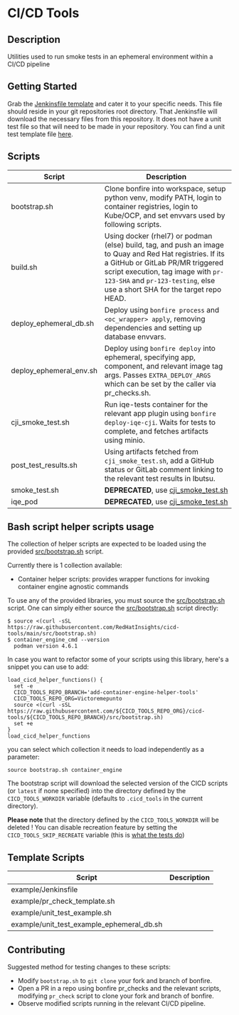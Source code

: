 # CI/CD Tools

## Description
Utilities used to run smoke tests in an ephemeral environment within a CI/CD pipeline

## Getting Started
Grab the [Jenkinsfile template](templates/Jenkinsfile) and cater it to your specific needs. This file should reside in your git repositories root directory. That Jenkinsfile will 
download the necessary files from this repository. It does not have a unit test file so that will need to be made in your repository. You can find a 
unit test template file [here](templates/unit_test_example.sh).

## Scripts

| Script                  | Description |  
| ----------------------- | ----------- | 
| bootstrap.sh            | Clone bonfire into workspace, setup python venv, modify PATH, login to container registries, login to Kube/OCP,  and set envvars used by following scripts. |
| build.sh                | Using docker (rhel7) or podman (else) build, tag, and push an image to Quay and Red Hat registries. If its a GitHub or GitLab PR/MR triggered script execution, tag image with `pr-123-SHA` and `pr-123-testing`, else use a short SHA for the target repo HEAD. |
| deploy_ephemeral_db.sh  | Deploy using `bonfire process` and `<oc_wrapper> apply`, removing dependencies and setting up database envvars. |
| deploy_ephemeral_env.sh | Deploy using `bonfire deploy` into ephemeral, specifying app, component, and relevant image tag args.  Passes `EXTRA_DEPLOY_ARGS` which can be set by the caller via pr_checks.sh.
| cji_smoke_test.sh       | Run iqe-tests container for the relevant app plugin using `bonfire deploy-iqe-cji`. Waits for tests to complete, and fetches artifacts using minio.
| post_test_results.sh    | Using artifacts fetched from `cji_smoke_test.sh`, add a GitHub status or GitLab comment linking to the relevant test results in Ibutsu.
| smoke_test.sh           | **DEPRECATED**, use [cji_smoke_test.sh](cji_smoke_test.sh) |
| iqe_pod                 | **DEPRECATED**, use [cji_smoke_test.sh](cji_smoke_test.sh) |

## Bash script helper scripts usage

The collection of helper scripts are expected to be loaded using the provided [src/bootstrap.sh](bootstrap) script.

Currently there is 1 collection available:

- Container helper scripts: provides wrapper functions for invoking container engine agnostic commands

To use any of the provided libraries, you must source the [src/bootstrap.sh](bootstrap.sh) script.
One can simply either source the [src/bootstrap.sh](bootstrap) script directly:

```
$ source <(curl -sSL https://raw.githubusercontent.com/RedHatInsights/cicd-tools/main/src/bootstrap.sh)
$ container_engine_cmd --version
  podman version 4.6.1

```

In case you want to refactor some of your scripts using this library, here's a snippet you can use to add:

```
load_cicd_helper_functions() {
  set -e
  CICD_TOOLS_REPO_BRANCH='add-container-engine-helper-tools'
  CICD_TOOLS_REPO_ORG=Victoremepunto
  source <(curl -sSL https://raw.githubusercontent.com/${CICD_TOOLS_REPO_ORG}/cicd-tools/${CICD_TOOLS_REPO_BRANCH}/src/bootstrap.sh)
  set +e
}
load_cicd_helper_functions
```

you can select which collection it needs to load independently as a parameter:

```
source bootstrap.sh container_engine
```

The bootstrap script will download the selected version of the CICD scripts (or `latest` if none specified) into the directory defined by
the `CICD_TOOLS_WORKDIR` variable (defaults to `.cicd_tools` in the current directory). 

**Please note** that the directory defined by the `CICD_TOOLS_WORKDIR` will be deleted !
You can disable recreation feature by setting the `CICD_TOOLS_SKIP_RECREATE` variable (this is [what the tests do](test/test_helper/common-setup.bash))


## Template Scripts
| Script                  | Description |  
| ----------------------- | ----------- | 
| example/Jenkinsfile                       |  |
| example/pr_check_template.sh              |  |
| example/unit_test_example.sh              |  |
| example/unit_test_example_ephemeral_db.sh |  |

## Contributing

Suggested method for testing changes to these scripts:
- Modify `bootstrap.sh` to `git clone` your fork and branch of bonfire.
- Open a PR in a repo using bonfire pr_checks and the relevant scripts, modifying `pr_check` script to clone your fork and branch of bonfire.
- Observe modified scripts running in the relevant CI/CD pipeline.
# 
